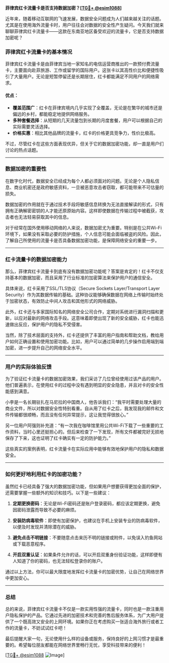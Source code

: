 **菲律宾红卡流量卡是否支持数据加密？[[TG💪+ @esim1088](https://t.me/s/esim1088)]**

近年来，随着移动互联网的飞速发展，数据安全问题成为人们越来越关注的话题。尤其是在使用海外流量卡时，用户往往会对数据的安全性产生疑问。今天我们就来聊聊菲律宾红卡流量卡——这款在东南亚地区备受欢迎的流量卡，它是否支持数据加密呢？

### 菲律宾红卡流量卡的基本情况

菲律宾红卡流量卡是由菲律宾当地一家知名的电信运营商推出的一款预付费流量卡，主要面向赴菲旅游、工作或留学的国际用户。这张卡以其高性价比和便捷性吸引了大量用户。无论是短暂停留还是长期居住，红卡都能满足不同用户的网络需求。

#### 优点：
- **覆盖范围广**：红卡在菲律宾境内几乎实现了全覆盖，无论是在繁华的城市还是偏远的乡村，都能稳定地提供网络服务。
- **多种套餐选择**：从短期的几天流量包到长期的月度套餐，用户可以根据自己的实际需要灵活选择。
- **价格实惠**：相比其他品牌的流量卡，红卡的价格更具竞争力，性价比极高。

不过，尽管红卡在这些方面表现优异，但关于它的数据加密功能，却一直是用户们讨论的热点话题。

---

### 数据加密的重要性

在数字化时代，数据安全已经成为每个人都必须面对的问题。无论是个人隐私信息、商业机密还是政府敏感资料，一旦被恶意攻击者窃取，都可能带来不可估量的损失。

数据加密的作用就在于通过技术手段将敏感信息转换为无法直接解读的形式，只有拥有正确解密密钥的人才能还原原始内容。这样即使数据在传输过程中被截获，攻击者也无法轻易获取其中的信息。

对于经常在国外使用移动网络的人来说，数据加密尤为重要。特别是在公共Wi-Fi环境下，如果没有采取必要的防护措施，个人信息可能会面临被盗的风险。因此，了解自己所使用的流量卡是否具备数据加密功能，是保障网络安全的重要一步。

---

### 红卡流量卡的数据加密能力

那么，菲律宾红卡流量卡到底有没有数据加密功能呢？答案是肯定的！红卡不仅支持基本的数据加密，而且采用了行业标准的加密算法来保护用户的通信安全。

具体来说，红卡采用了SSL/TLS协议（Secure Sockets Layer/Transport Layer Security）作为其数据传输的基础。这种协议能够确保数据在网络上传输时始终处于加密状态，有效防止中间人攻击和其他形式的网络威胁。

此外，红卡还与多家国际知名的网络安全公司合作，定期对系统进行漏洞扫描和更新，以应对最新的网络攻击手段。这意味着即使出现了新的安全威胁，红卡也能迅速做出反应，保护用户的隐私不受侵害。

当然，除了技术层面的支持外，红卡还提供了丰富的用户指南和帮助文档，教给用户如何正确设置和使用加密功能。比如，用户可以通过简单的几步操作启用端到端加密，进一步提升自己的网络安全水平。

---

### 用户的实际体验反馈

为了验证红卡流量卡的数据加密效果，我们采访了几位曾经使用过该产品的用户。他们普遍表示，在使用红卡的过程中没有遇到明显的安全隐患，并且对卡的安全性能感到满意。

小李是一名长期驻扎在马尼拉的中国商人，他告诉我们：“我平时需要处理大量的商业文件，所以对数据安全性特别看重。自从用了红卡之后，我发现我的邮件和文件传输都很顺畅，而且没有任何异常提示，这让我觉得很放心。”

另一位用户阿强则补充道：“有一次我在咖啡馆里用公共Wi-Fi下载了一些重要的工作资料，当时心里还挺担心的。但后来检查了一下发现，所有文件都被完好无损地保存了下来，这也证明了红卡确实有一定的防护能力。”

这些真实的案例表明，红卡流量卡在实际应用中能够有效地保护用户的隐私和数据安全。

---

### 如何更好地利用红卡的加密功能？

虽然红卡已经具备了强大的数据加密功能，但如果用户想要获得更加全面的保护，还需要掌握一些额外的知识和技巧。以下是一些建议：

1. **定期更换密码**：无论是Wi-Fi密码还是账户登录密码，都应该定期更换，避免因密码泄露而导致不必要的麻烦。
   
2. **安装防病毒软件**：即使有加密保护，也建议在手机上安装专业的防病毒软件，以便及时发现并清除潜在的威胁。

3. **避免点击不明链接**：不要随意点击来历不明的链接或附件，以免误入钓鱼网站或下载恶意程序。

4. **开启双重认证**：如果条件允许的话，可以开启双重身份验证功能，这样即便有人知道了你的密码，也无法轻松登录你的账户。

通过以上方法，你可以最大限度地发挥红卡流量卡的加密优势，让自己在网络世界中更加安心。

---

### 总结

总的来说，菲律宾红卡流量卡不仅是一款实用性强的流量卡，同时也是一款注重用户隐私保护的产品。它通过先进的加密技术和完善的售后服务体系，为广大用户提供了一个既高效又安全的上网环境。如果你正在考虑购买一张适合海外旅行或者工作的流量卡，不妨试试红卡吧！

最后提醒大家一句，无论使用什么样的设备或服务，保持良好的上网习惯才是最重要的。希望每位朋友都能在网络世界里畅行无忧，享受科技带来的便利！

[[TG💪+ @esim1088](https://t.me/s/esim1088) ![Image](https://i.postimg.cc/4NQfJmqS/Snipaste-2025-05-13-00-14-12.png)]